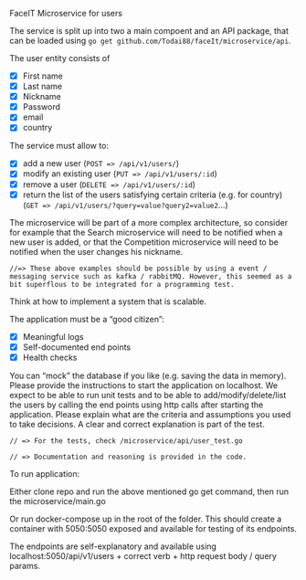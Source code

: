 FaceIT Microservice for users

The service is split up into two a main compoent and an API package, that can be loaded using `go get github.com/Todai88/faceIt/microservice/api`. 

The user entity consists of
- [x] First name
- [x] Last name
- [x] Nickname
- [x] Password
- [x] email
- [x] country

The service must allow to:
- [x] add a new user (`POST => /api/v1/users/`)
- [x] modify an existing user (`PUT => /api/v1/users/:id`)
- [x] remove a user (`DELETE => /api/v1/users/:id`)
- [x] return the list of the users satisfying certain criteria (e.g. for country) (`GET => /api/v1/users/?query=value?query2=value2`...)

The microservice will be part of a more complex architecture, so consider for example that
the Search microservice will need to be notified when a new user is added, or that the
Competition microservice will need to be notified when the user changes his nickname.

`//=> These above examples should be possible by using a event / messaging service such as kafka / rabbitMQ. However, this seemed as a bit superflous to be integrated for a programming test.`

Think at how to implement a system that is scalable.

The application must be a “good citizen”:
-[x] Meaningful logs
-[x] Self-documented end points
-[x] Health checks

You can “mock” the database if you like (e.g. saving the data in memory).
Please provide the instructions to start the application on localhost.
We expect to be able to run unit tests and to be able to add/modify/delete/list the users by
calling the end points using http calls after starting the application.
Please explain what are the criteria and assumptions you used to take decisions. A clear
and correct explanation is part of the test.

`// => For the tests, check /microservice/api/user_test.go`

`// => Documentation and reasoning is provided in the code.`

To run application:

Either clone repo and run the above mentioned go get command, then run the microservice/main.go

Or run docker-compose up in the root of the folder. This should create a container with 5050:5050 exposed and available for testing of its endpoints.

The endpoints are self-explanatory and available using localhost:5050/api/v1/users + correct verb + http request body / query params.